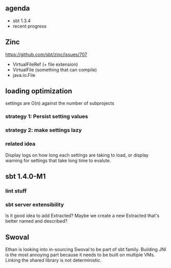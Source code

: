 ## agenda

- sbt 1.3.4
- recent progress


## Zinc

https://github.com/sbt/zinc/issues/707

- VirtualFileRef (+ file extension)
- VirtualFile (something that can compile)
- java.io.File

## loading optimization

settings are O(n) against the number of subprojects

### strategy 1: Persist setting values

### strategy 2: make settings lazy

### related idea

Display logs on how long each settings are taking to load, or display warning for settings that take long time to evalute.

## sbt 1.4.0-M1

### lint stuff


### sbt server extensibility

Is it good idea to add Extracted?
Maybe we create a new Extracted that's better named and described?

## Swoval

Ethan is looking into in-sourcing Swoval to be part of sbt family.
Building JNI is the most annoying part because it needs to be built on multiple VMs.
Linking the shared library is not deterministic.





